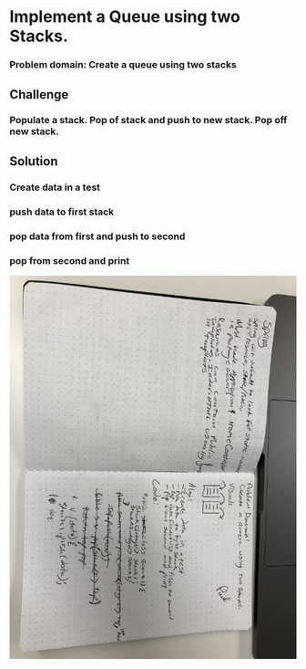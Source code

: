 # Implement a Queue using two Stacks.
<!-- Short summary or background information -->
### Problem domain: Create a queue using two stacks

## Challenge
<!-- Description of the challenge -->
### Populate a stack. Pop of stack and push to new stack. Pop off new stack.

## Solution
<!-- Embedded whiteboard image -->
### Create data in a test
### push data to first stack
### pop data from first and push to second
### pop from second and print

![](IMG_1976.JPG)
